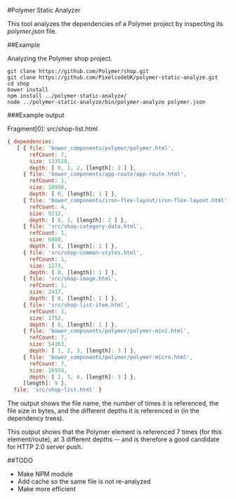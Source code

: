 #Polymer Static Analyzer

This tool analyzes the dependencies of a Polymer project by inspecting its *polymer.json* file.

##Example

Analyzing the Polymer shop project.

```
git clone https://github.com/Polymer/shop.git
git clone https://github.com/PixelcodeUK/polymer-static-analyze.git
cd shop
bower install
npm install ../polymer-static-analyze/
node ../polymer-static-analyze/bin/polymer-analyze polymer.json
```

###Example output

Fragment[0]: src/shop-list.html

```js
{ dependencies:
   [ { file: 'bower_components/polymer/polymer.html',
       refCount: 7,
       size: 123518,
       depth: [ 0, 1, 2, [length]: 3 ] },
     { file: 'bower_components/app-route/app-route.html',
       refCount: 1,
       size: 10998,
       depth: [ 0, [length]: 1 ] },
     { file: 'bower_components/iron-flex-layout/iron-flex-layout.html',
       refCount: 4,
       size: 9212,
       depth: [ 0, 1, [length]: 2 ] },
     { file: 'src/shop-category-data.html',
       refCount: 1,
       size: 6080,
       depth: [ 0, [length]: 1 ] },
     { file: 'src/shop-common-styles.html',
       refCount: 1,
       size: 1273,
       depth: [ 0, [length]: 1 ] },
     { file: 'src/shop-image.html',
       refCount: 1,
       size: 2417,
       depth: [ 0, [length]: 1 ] },
     { file: 'src/shop-list-item.html',
       refCount: 1,
       size: 1752,
       depth: [ 0, [length]: 1 ] },
     { file: 'bower_components/polymer/polymer-mini.html',
       refCount: 7,
       size: 54163,
       depth: [ 1, 2, 3, [length]: 3 ] },
     { file: 'bower_components/polymer/polymer-micro.html',
       refCount: 7,
       size: 16934,
       depth: [ 2, 3, 4, [length]: 3 ] },
     [length]: 9 ],
  file: 'src/shop-list.html' }
```
The output shows the file name, the number of times it is referenced, the file size in bytes, and the different depths it is referenced in (in the dependency trees).


This output shows that the Polymer element is referenced 7 times (for this element/route), at 3 different depths -- and is therefore a good candidate for HTTP 2.0 server push.

##TODO
* Make NPM module
* Add cache so the same file is not re-analyzed
* Make more efficient

